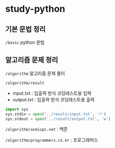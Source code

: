 # study-python

## 기본 문법 정리

`/basic` python 문법

## 알고리즘 문제 정리
`/algorithm` 알고리즘 문제 풀이

`/algorithm/result`

- input.txt : 입출력 방식 코딩테스트용 입력
- output.txt : 입출력 방식 코딩테스트용 출력

```python
import sys
sys.stdin = open('../result/input.txt', 'r')
sys.stdout = open('../result/output.txt', 'w')
```

`/algorithm/acmicpc.net` : 백준

`/algorithm/programmers.co.kr` : 프로그래머스

